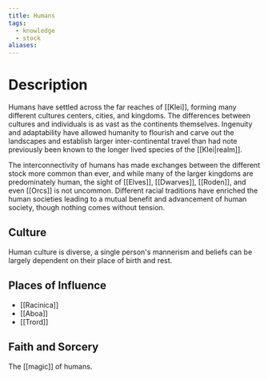 ```yaml
---
title: Humans
tags:
  - knowledge
  - stock
aliases:
---
```

# Description
Humans have settled across the far reaches of [[Klei]], forming many different cultures centers, cities, and kingdoms. The differences between cultures and individuals is as vast as the continents themselves. Ingenuity and adaptability have allowed humanity to flourish and carve out the landscapes and establish larger inter-continental travel than had note previously been known to the longer lived species of the [[Klei|realm]].

The interconnectivity of humans has made exchanges between the different stock more common than ever, and while many of the larger kingdoms are predominately human, the sight of [[Elves]], [[Dwarves]], [[Roden]], and even [[Orcs]] is not uncommon. Different racial traditions have enriched the human societies leading to a mutual benefit and advancement of human society, though nothing comes without tension.

## Culture
Human culture is diverse, a single person's mannerism and beliefs can be largely dependent on their place of birth and rest.

## Places of Influence
* [[Racinica]]
* [[Aboa]]
* [[Trord]]

## Faith and Sorcery
The [[magic]] of humans.